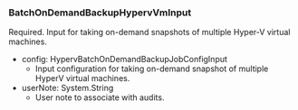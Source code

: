 ### BatchOnDemandBackupHypervVmInput
Required. Input for taking on-demand snapshots of multiple Hyper-V virtual machines.

- config: HypervBatchOnDemandBackupJobConfigInput
  - Input configuration for taking on-demand snapshot of multiple HyperV virtual machines.
- userNote: System.String
  - User note to associate with audits.
